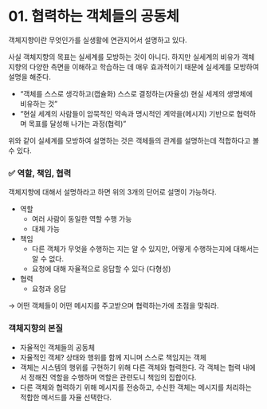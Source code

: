 # 01. 협력하는 객체들의 공동체

객체지향이란 무엇인가를 실생활에 연관지어서 설명하고 있다.

사실 객체지향의 목표는 실세계를 모방하는 것이 아니다. 하지만 실세계의 비유가 객체지향의 다양한 측면을 이해하고 학습하는 데 매우 효과적이기 때문에 실세계를 모방하여 설명을 해준다.

- “객체를 스스로 생각하고(캡슐화) 스스로 결정하는(자율성) 현실 세계의 생명체에 비유하는 것”
- “현실 세계의 사람들이 암묵적인 약속과 명시적인 계약을(메시지) 기반으로 협력하며 목표를 달성해 나가는 과정(협력)”

위와 같이 실세계를 모방하여 설명하는 것은 객체들의 관계를 설명하는데 적합하다고 볼 수 있다.

### ✅ 역할, 책임, 협력

객체지향에 대해서 설명하라고 하면 위의 3개의 단어로 설명이 가능하다.

- 역할
    - 여러 사람이 동일한 역할 수행 가능
    - 대체 가능
- 책임
    - 다른 객체가 무엇을 수행하는 지는 알 수 있지만, 어떻게 수행하는지에 대해서는 알 수 없다.
    - 요청에 대해 자율적으로 응답할 수 있다 (다형성)
- 협력
    - 요청과 응답

→ 어떤 객체들이 어떤 메시지를 주고받으며 협력하는가에 초점을 맞춰라.

### 객체지향의 본질

- 자율적인 객체들의 공동체
- 자율적인 객체? 상태와 행위를 함께 지니며 스스로 책임지는 객체
- 객체는 시스템의 행위를 구현하기 위해 다른 객체와 협력한다.
각 객체는 협력 내에서 정해진 역할을 수행하며 역할은 관련도니 책임의 집합이다.
- 다른 객체와 협력하기 위해 메시지를 전송하고, 수신한 객체는 메시지를 처리하는 적합한 메서드를 자율 선택한다.